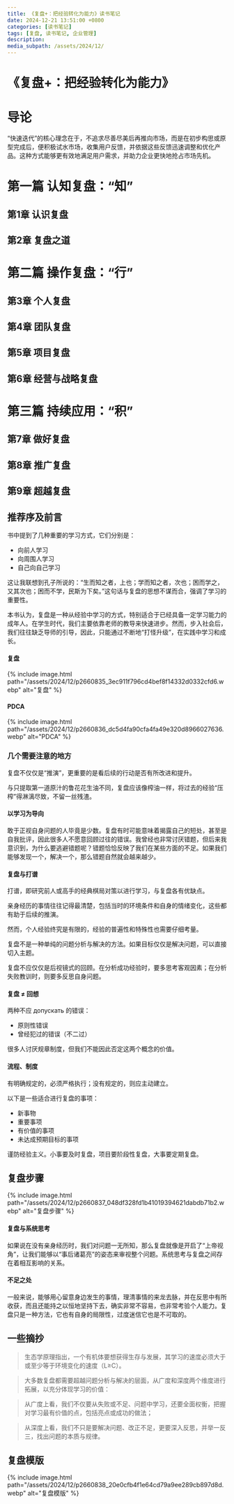 ```yaml
---
title: 《复盘+：把经验转化为能力》读书笔记
date: 2024-12-21 13:51:00 +0800
categories: [读书笔记]
tags: [复盘, 读书笔记, 企业管理]
description: 
media_subpath: /assets/2024/12/
---
```


# 《复盘+：把经验转化为能力》

# 导论

“快速迭代”的核心理念在于，不追求尽善尽美后再推向市场，而是在初步构思或原型完成后，便积极试水市场，收集用户反馈，并依据这些反馈迅速调整和优化产品。这种方式能够更有效地满足用户需求，并助力企业更快地抢占市场先机。

# 第一篇 认知复盘：“知”

## 第1章 认识复盘

## 第2章 复盘之道

# 第二篇 操作复盘：“行”

## 第3章 个人复盘

## 第4章 团队复盘

## 第5章 项目复盘

## 第6章 经营与战略复盘

# 第三篇 持续应用：“积”

## 第7章 做好复盘

## 第8章 推广复盘

## 第9章 超越复盘

## 推荐序及前言

书中提到了几种重要的学习方式，它们分别是：

- 向前人学习
- 向周围人学习
- 自己向自己学习

这让我联想到孔子所说的：“生而知之者，上也；学而知之者，次也；困而学之，又其次也；困而不学，民斯为下矣。”这句话与复盘的思想不谋而合，强调了学习的重要性。

本书认为，复盘是一种从经验中学习的方式，特别适合于已经具备一定学习能力的成年人。在学生时代，我们主要依靠老师的教导来快速进步。然而，步入社会后，我们往往缺乏导师的引导，因此，只能通过不断地“打怪升级”，在实践中学习和成长。

#### 复盘

{% include image.html path="/assets/2024/12/p2660835_3ec911f796cd4bef8f14332d0332cfd6.webp" alt="复盘" %}

#### PDCA

{% include image.html path="/assets/2024/12/p2660836_dc5d4fa90cfa4fa49e320d8966027636.webp" alt="PDCA" %}

### 几个需要注意的地方

复盘不仅仅是“推演”，更重要的是看后续的行动是否有所改进和提升。

与只提取第一道原汁的鲁花花生油不同，复盘应该像榨油一样，将过去的经验“压榨”得淋漓尽致，不留一丝残渣。

#### 以学习为导向

敢于正视自身问题的人毕竟是少数。复盘有时可能意味着揭露自己的短处，甚至是自我批评，因此很多人不愿意回顾过往的错误。我曾经也非常讨厌错题，但后来我意识到，为什么要逃避错题呢？错题恰恰反映了我们在某些方面的不足。如果我们能够发现一个，解决一个，那么错题自然就会越来越少。

#### 复盘与打谱

打谱，即研究前人或高手的经典棋局对策以进行学习，与复盘各有优缺点。

亲身经历的事情往往记得最清楚，包括当时的环境条件和自身的情绪变化，这些都有助于后续的推演。

然而，个人经验终究是有限的，经验的普遍性和特殊性也需要仔细考量。

复盘不是一种单纯的问题分析与解决的方法。如果目标仅仅是解决问题，可以直接切入主题。

复盘不应仅仅是后视镜式的回顾。在分析成功经验时，要多思考客观因素；在分析失败教训时，则要多反思自身问题。

#### 复盘 ≠ 回想

两种不应 допускать 的错误：

- 原则性错误
- 曾经犯过的错误（不二过）

很多人讨厌规章制度，但我们不能因此否定这两个概念的价值。

#### 流程、制度

有明确规定的，必须严格执行；没有规定的，则应主动建立。

以下是一些适合进行复盘的事项：

- 新事物
- 重要事项
- 有价值的事项
- 未达成预期目标的事项

谨防经验主义。小事要及时复盘，项目要阶段性复盘，大事要定期复盘。

## 复盘步骤

{% include image.html path="/assets/2024/12/p2660837_048df328fd1b41019394621dabdb71b2.webp" alt="复盘步骤" %}

#### 复盘与系统思考

如果说在没有亲身经历时，我们对问题一无所知，那么复盘就像是开启了“上帝视角”，让我们能够以“事后诸葛亮”的姿态来审视整个问题。系统思考与复盘之间存在着相互影响的关系。

#### 不足之处

一般来说，能够用心留意身边发生的事情，理清事情的来龙去脉，并在反思中有所收获，而且还能持之以恒地坚持下去，确实非常不容易，也非常考验个人能力。复盘只是一种方法，它也有自身的局限性，过度迷信它也是不可取的。

## 一些摘抄

> 生态学原理指出，一个有机体要想获得生存与发展，其学习的速度必须大于或至少等于环境变化的速度（L≥C）。

> 大多数复盘都需要超越问题分析与解决的层面，从广度和深度两个维度进行拓展，以充分体现学习的价值：

> 从广度上看，我们不仅要从失败或不足、问题中学习，还要全面权衡，把握对学习最有价值的点，包括亮点或成功的做法；

> 从深度上看，我们不只是要解决问题、改正不足，更要深入反思，并举一反三，找出问题的本质与规律。

## 复盘模版

{% include image.html path="/assets/2024/12/p2660838_20e0cfb4f1e64cd79a9ee289cb897d8d.webp" alt="复盘模版" %}
